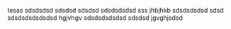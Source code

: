 tesas
sdsdsdsd
sdsdsd
sdsdsd
sdsdsdsdsd
sss
jhbjhkb
sdsdsdsdsd
sdsd
sdsdsdsdsdsdsd
hgjvhgv
sdsdsdsdsdsd
sdsdsd
jgvghjsdsd
